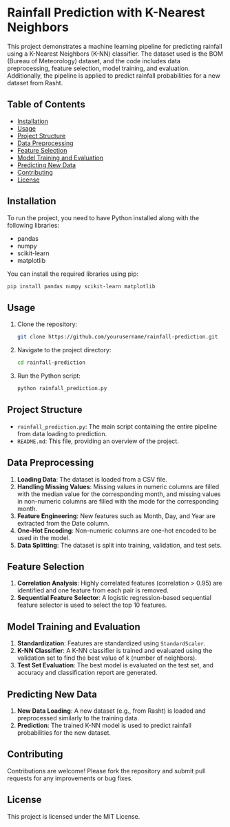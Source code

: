# Rainfall Prediction with K-Nearest Neighbors

This project demonstrates a machine learning pipeline for predicting rainfall using a K-Nearest Neighbors (K-NN) classifier. The dataset used is the BOM (Bureau of Meteorology) dataset, and the code includes data preprocessing, feature selection, model training, and evaluation. Additionally, the pipeline is applied to predict rainfall probabilities for a new dataset from Rasht.

## Table of Contents
- [Installation](#installation)
- [Usage](#usage)
- [Project Structure](#project-structure)
- [Data Preprocessing](#data-preprocessing)
- [Feature Selection](#feature-selection)
- [Model Training and Evaluation](#model-training-and-evaluation)
- [Predicting New Data](#predicting-new-data)
- [Contributing](#contributing)
- [License](#license)

## Installation

To run the project, you need to have Python installed along with the following libraries:

- pandas
- numpy
- scikit-learn
- matplotlib

You can install the required libraries using pip:

```bash
pip install pandas numpy scikit-learn matplotlib
```

## Usage

1. Clone the repository:
    ```bash
    git clone https://github.com/yourusername/rainfall-prediction.git
    ```
2. Navigate to the project directory:
    ```bash
    cd rainfall-prediction
    ```
3. Run the Python script:
    ```bash
    python rainfall_prediction.py
    ```

## Project Structure

- `rainfall_prediction.py`: The main script containing the entire pipeline from data loading to prediction.
- `README.md`: This file, providing an overview of the project.

## Data Preprocessing

1. **Loading Data**: The dataset is loaded from a CSV file.
2. **Handling Missing Values**: Missing values in numeric columns are filled with the median value for the corresponding month, and missing values in non-numeric columns are filled with the mode for the corresponding month.
3. **Feature Engineering**: New features such as Month, Day, and Year are extracted from the Date column.
4. **One-Hot Encoding**: Non-numeric columns are one-hot encoded to be used in the model.
5. **Data Splitting**: The dataset is split into training, validation, and test sets.

## Feature Selection

1. **Correlation Analysis**: Highly correlated features (correlation > 0.95) are identified and one feature from each pair is removed.
2. **Sequential Feature Selector**: A logistic regression-based sequential feature selector is used to select the top 10 features.

## Model Training and Evaluation

1. **Standardization**: Features are standardized using `StandardScaler`.
2. **K-NN Classifier**: A K-NN classifier is trained and evaluated using the validation set to find the best value of k (number of neighbors).
3. **Test Set Evaluation**: The best model is evaluated on the test set, and accuracy and classification report are generated.

## Predicting New Data

1. **New Data Loading**: A new dataset (e.g., from Rasht) is loaded and preprocessed similarly to the training data.
2. **Prediction**: The trained K-NN model is used to predict rainfall probabilities for the new dataset.

## Contributing

Contributions are welcome! Please fork the repository and submit pull requests for any improvements or bug fixes.

## License

This project is licensed under the MIT License.
